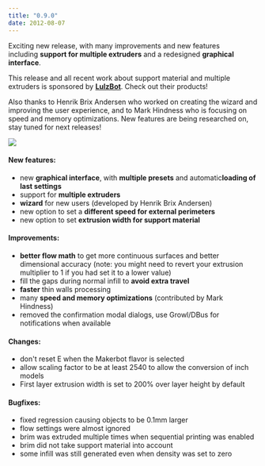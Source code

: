 ```yaml
---
title: "0.9.0"
date: 2012-08-07
---
```





Exciting new release, with many improvements and new features including **support for multiple extruders** and a redesigned **graphical interface**.

This release and all recent work about support material and multiple extruders is sponsored by [**LulzBot**](http://www.lulzbot.com/). Check out their products!

Also thanks to Henrik Brix Andersen who worked on creating the wizard and improving the user experience, and to Mark Hindness who is focusing on speed and memory optimizations. New features are being researched on, stay tuned for next releases!

![](01.jpg)

#### New features:

*   new **graphical interface**, with **multiple presets** and automatic**loading of last settings**
*   support for **multiple extruders**
*   **wizard** for new users (developed by Henrik Brix Andersen)
*   new option to set a **different speed for external perimeters**
*   new option to set **extrusion width for support material**

#### Improvements:

*   **better flow math** to get more continuous surfaces and better dimensional accuracy (note: you might need to revert your extrusion multiplier to 1 if you had set it to a lower value)
*   fill the gaps during normal infill to **avoid extra travel**
*   **faster** thin walls processing
*   many **speed and memory optimizations** (contributed by Mark Hindness)
*   removed the confirmation modal dialogs, use Growl/DBus for notifications when available

#### Changes:

*   don't reset E when the Makerbot flavor is selected
*   allow scaling factor to be at least 2540 to allow the conversion of inch models
*   First layer extrusion width is set to 200% over layer height by default

#### Bugfixes:

*   fixed regression causing objects to be 0.1mm larger
*   flow settings were almost ignored
*   brim was extruded multiple times when sequential printing was enabled
*   brim did not take support material into account
*   some infill was still generated even when density was set to zero










